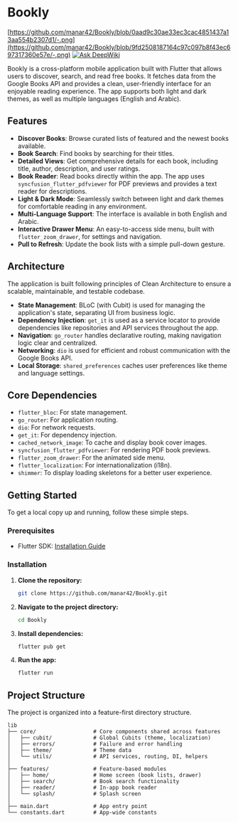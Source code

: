 # Bookly
[https://github.com/manar42/Bookly/blob/0aad9c30ae33ec3cac4851437a13aa554b2307d1/-.png](https://github.com/manar42/Bookly/blob/9fd2508187164c97c097b8f43ec697317360e57e/-.png)
[![Ask DeepWiki](https://devin.ai/assets/askdeepwiki.png)](https://deepwiki.com/manar42/Bookly)

Bookly is a cross-platform mobile application built with Flutter that allows users to discover, search, and read free books. It fetches data from the Google Books API and provides a clean, user-friendly interface for an enjoyable reading experience. The app supports both light and dark themes, as well as multiple languages (English and Arabic).

## Features

- **Discover Books**: Browse curated lists of featured and the newest books available.
- **Book Search**: Find books by searching for their titles.
- **Detailed Views**: Get comprehensive details for each book, including title, author, description, and user ratings.
- **Book Reader**: Read books directly within the app. The app uses `syncfusion_flutter_pdfviewer` for PDF previews and provides a text reader for descriptions.
- **Light & Dark Mode**: Seamlessly switch between light and dark themes for comfortable reading in any environment.
- **Multi-Language Support**: The interface is available in both English and Arabic.
- **Interactive Drawer Menu**: An easy-to-access side menu, built with `flutter_zoom_drawer`, for settings and navigation.
- **Pull to Refresh**: Update the book lists with a simple pull-down gesture.

## Architecture

The application is built following principles of Clean Architecture to ensure a scalable, maintainable, and testable codebase.

-   **State Management**: BLoC (with Cubit) is used for managing the application's state, separating UI from business logic.
-   **Dependency Injection**: `get_it` is used as a service locator to provide dependencies like repositories and API services throughout the app.
-   **Navigation**: `go_router` handles declarative routing, making navigation logic clear and centralized.
-   **Networking**: `dio` is used for efficient and robust communication with the Google Books API.
-   **Local Storage**: `shared_preferences` caches user preferences like theme and language settings.

## Core Dependencies

-   `flutter_bloc`: For state management.
-   `go_router`: For application routing.
-   `dio`: For network requests.
-   `get_it`: For dependency injection.
-   `cached_network_image`: To cache and display book cover images.
-   `syncfusion_flutter_pdfviewer`: For rendering PDF book previews.
-   `flutter_zoom_drawer`: For the animated side menu.
-   `flutter_localization`: For internationalization (i18n).
-   `shimmer`: To display loading skeletons for a better user experience.

## Getting Started

To get a local copy up and running, follow these simple steps.

### Prerequisites

-   Flutter SDK: [Installation Guide](https://flutter.dev/docs/get-started/install)

### Installation

1.  **Clone the repository:**
    ```sh
    git clone https://github.com/manar42/Bookly.git
    ```
2.  **Navigate to the project directory:**
    ```sh
    cd Bookly
    ```
3.  **Install dependencies:**
    ```sh
    flutter pub get
    ```
4.  **Run the app:**
    ```sh
    flutter run
    ```

## Project Structure

The project is organized into a feature-first directory structure.

```
lib
├── core/                  # Core components shared across features
│   ├── cubit/             # Global Cubits (theme, localization)
│   ├── errors/            # Failure and error handling
│   ├── theme/             # Theme data
│   └── utils/             # API services, routing, DI, helpers
│
├── features/              # Feature-based modules
│   ├── home/              # Home screen (book lists, drawer)
│   ├── search/            # Book search functionality
│   ├── reader/            # In-app book reader
│   └── splash/            # Splash screen
│
├── main.dart              # App entry point
└── constants.dart         # App-wide constants
